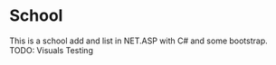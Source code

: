 # School
This is a school add and list in NET.ASP with C# and some bootstrap.
TODO:
Visuals
Testing
